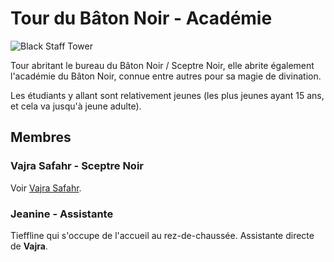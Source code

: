 # Tour du Bâton Noir - Académie
![Black Staff Tower](../.../_images/blacstafftower.webp)

Tour abritant le bureau du Bâton Noir / Sceptre Noir, elle abrite également l'académie du Bâton Noir, connue entre autres pour sa magie de divination. 

Les étudiants y allant sont relativement jeunes (les plus jeunes ayant 15 ans, et cela va jusqu'à jeune adulte).

## Membres

### Vajra Safahr - Sceptre Noir
Voir [Vajra Safahr](../PERSONNAGES/VajraSafahr.md).

### Jeanine - Assistante
Tieffline qui s'occupe de l'accueil au rez-de-chaussée. Assistante directe de **Vajra**.